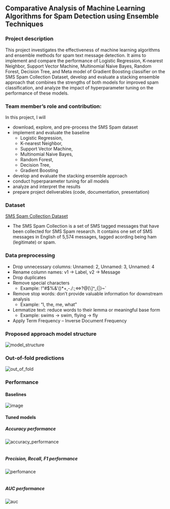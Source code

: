 ## Comparative Analysis of Machine Learning Algorithms for Spam Detection using Ensemble Techniques

### Project description
This project investigates the effectiveness of machine learning algorithms and ensemble methods for spam text message detection. It aims to implement and compare the performance of Logistic Regression, K-nearest Neighbor, Support Vector Machine, Multinomial Naive Bayes, Random Forest, Decision Tree, and Meta model of Gradient Boosting classifier on the SMS Spam Collection Dataset, develop and evaluate a stacking ensemble approach that combines the strengths of both models for improved spam classification, and analyze the impact of hyperparameter tuning on the performance of these models.

### Team member’s role and contribution:
In this project, I will 
* download, explore, and pre-process the SMS Spam dataset
* implement and evaluate the baseline
   * Logistic Regression,
   * K-nearest Neighbor,
   * Support Vector Machine,
   * Multinomial Naive Bayes,
   * Random Forest,
   * Decision Tree,
   * Gradient Boosting 
* develop and evaluate the stacking ensemble approach
* conduct hyperparameter tuning for all models
* analyze and interpret the results
* prepare project deliverables (code, documentation, presentation)

### Dataset
[SMS Spam Collection Dataset](https://www.kaggle.com/datasets/uciml/sms-spam-collection-dataset)
* The SMS Spam Collection is a set of SMS tagged messages that have been collected for SMS Spam research. It contains one set of SMS messages in English of 5,574 messages, tagged acording being ham (legitimate) or spam.

### Data preprocessing
* Drop unnecessary columns: Unnamed: 2, Unnamed: 3, Unnamed: 4 
* Rename column names: v1 -> Label, v2  -> Message
* Drop duplicates  
* Remove special characters
  * Example: !"#$%&\'()*+,-./:;<=>?@[\\]^_{|}~`
* Remove stop words: don’t provide valuable information for downstream analysis
  * Example: “I, the, me, what”
* Lemmatize text: reduce words to their lemma or meaningful base form
  * Example: swims -> swim, flying -> fly
* Apply Term Frequency – Inverse Document Frequency

### Proposed approach model structure
![model_structure](https://github.com/TienNguyen93/Spam-prediction/assets/43976085/e5121543-e90d-41ae-a51e-d9dce25579c3)

### Out-of-fold predictions
![out_of_fold](https://github.com/TienNguyen93/Spam-prediction/assets/43976085/2dcd441f-965b-4bce-93fd-d799e55100d4)

### Performance
#### Baselines
![image](https://github.com/TienNguyen93/Spam-prediction/assets/43976085/1e4aa11d-1e1b-460f-90cd-86935390f6f6)

#### Tuned models 
##### Accuracy performance
![accuracy_performance](https://github.com/TienNguyen93/Spam-prediction/assets/43976085/9ed32bd9-5b00-4bb3-ab50-ebdd7e06f12e)
<br></br> 
##### Precision, Recall, F1 performance
![perfomance](https://github.com/TienNguyen93/Spam-prediction/assets/43976085/6e618dae-3248-4b35-b66e-5bc9edcd167e)
<br></br> 
##### AUC performance
![auc](https://github.com/TienNguyen93/Spam-prediction/assets/43976085/6a5e121f-8f4d-4907-aa63-fcd3653d51e7)


